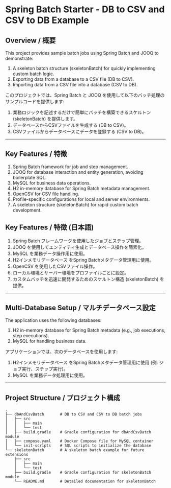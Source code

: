 # Spring Batch Starter - DB to CSV and CSV to DB Example

## Overview / 概要

This project provides sample batch jobs using Spring Batch and JOOQ to demonstrate:
1.	A skeleton batch structure (skeletonBatch) for quickly implementing custom batch logic.
2.	Exporting data from a database to a CSV file (DB to CSV).
3.	Importing data from a CSV file into a database (CSV to DB).

このプロジェクトでは、Spring Batch と JOOQ を使用して以下のバッチ処理のサンプルコードを提供します:
1.	業務ロジックを記述するだけで簡単にバッチを構築できるスケルトン (skeletonBatch) を提供します。
2.	データベースからCSVファイルを生成する (DB to CSV)。
3.	CSVファイルからデータベースにデータを登録する (CSV to DB)。

---

## Key Features / 特徴
1.	Spring Batch framework for job and step management.
2.	JOOQ for database interaction and entity generation, avoiding boilerplate SQL.
3.	MySQL for business data operations.
4.	H2 in-memory database for Spring Batch metadata management.
5.	OpenCSV for CSV file handling.
6.	Profile-specific configurations for local and server environments.
7.	A skeleton structure (skeletonBatch) for rapid custom batch development.

## Key Features / 特徴 (日本語)
1.	Spring Batch フレームワークを使用したジョブとステップ管理。
2.	JOOQ を使用してエンティティ生成とデータベース操作を簡素化。
3.	MySQL を業務データ操作用に使用。
4.	H2インメモリデータベース をSpring Batchメタデータ管理用に使用。
5.	OpenCSV を使用したCSVファイル操作。
6.	ローカル環境とサーバー環境をプロファイルごとに設定。
7.	カスタムバッチを迅速に開発するためのスケルトン構造 (skeletonBatch) を提供。

---

## Multi-Database Setup / マルチデータベース設定

The application uses the following databases:
1.	H2 in-memory database for Spring Batch metadata (e.g., job executions, step executions).
2.	MySQL for handling business data.

アプリケーションでは、次のデータベースを使用します:
1.	H2インメモリデータベース をSpring Batchメタデータ管理用に使用 (例: ジョブ実行、ステップ実行)。
2.	MySQL を業務データ処理用に使用。

---

## Project Structure / プロジェクト構成
```plaintext
.
├── dbAndCsvBatch       # DB to CSV and CSV to DB batch jobs
│   ├── src
│   │   ├── main
│   │   └── test
│   ├── build.gradle    # Gradle configuration for dbAndCsvBatch module
│   ├── compose.yaml    # Docker Compose file for MySQL container
│   └── init-scripts    # SQL scripts to initialize the database
└── skeletonBatch       # A skeleton batch example for future extensions
    ├── src
    │   ├── main
    │   └── test
    ├── build.gradle    # Gradle configuration for skeletonBatch module
    └── README.md       # Detailed documentation for skeletonBatch
